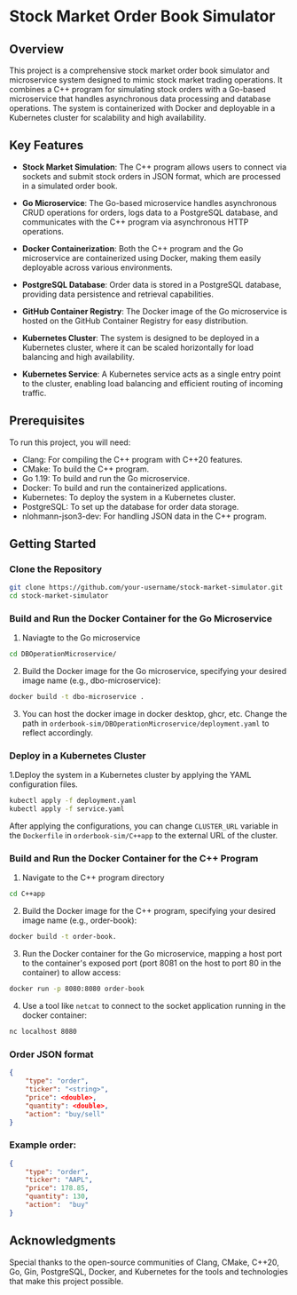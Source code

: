 # Stock Market Order Book Simulator

## Overview

This project is a comprehensive stock market order book simulator and microservice system designed to mimic stock market trading operations. It combines a C++ program for simulating stock orders with a Go-based microservice that handles asynchronous data processing and database operations. The system is containerized with Docker and deployable in a Kubernetes cluster for scalability and high availability.


## Key Features

- **Stock Market Simulation**: The C++ program allows users to connect via sockets and submit stock orders in JSON format, which are processed in a simulated order book.

- **Go Microservice**: The Go-based microservice handles asynchronous CRUD operations for orders, logs data to a PostgreSQL database, and communicates with the C++ program via asynchronous HTTP operations.

- **Docker Containerization**: Both the C++ program and the Go microservice are containerized using Docker, making them easily deployable across various environments.

- **PostgreSQL Database**: Order data is stored in a PostgreSQL database, providing data persistence and retrieval capabilities.

- **GitHub Container Registry**: The Docker image of the Go microservice is hosted on the GitHub Container Registry for easy distribution.

- **Kubernetes Cluster**: The system is designed to be deployed in a Kubernetes cluster, where it can be scaled horizontally for load balancing and high availability.

- **Kubernetes Service**: A Kubernetes service acts as a single entry point to the cluster, enabling load balancing and efficient routing of incoming traffic.

## Prerequisites

To run this project, you will need:

- Clang: For compiling the C++ program with C++20 features.
- CMake: To build the C++ program.
- Go 1.19: To build and run the Go microservice.
- Docker: To build and run the containerized applications.
- Kubernetes: To deploy the system in a Kubernetes cluster.
- PostgreSQL: To set up the database for order data storage.
- nlohmann-json3-dev: For handling JSON data in the C++ program.

## Getting Started

### Clone the Repository

```bash
git clone https://github.com/your-username/stock-market-simulator.git
cd stock-market-simulator
```

### Build and Run the Docker Container for the Go Microservice
1. Naviagte to the Go microservice
```bash
cd DBOperationMicroservice/
```

2. Build the Docker image for the Go microservice, specifying your desired image name (e.g., dbo-microservice):
```bash
docker build -t dbo-microservice .
```

3. You can host the docker image in docker desktop, ghcr, etc. Change the path in `orderbook-sim/DBOperationMicroservice/deployment.yaml` to reflect accordingly.

### Deploy in a Kubernetes Cluster

1.Deploy the system in a Kubernetes cluster by applying the YAML configuration files.
```bash
kubectl apply -f deployment.yaml
kubectl apply -f service.yaml
```

After applying the configurations, you can change `CLUSTER_URL` variable in the `Dockerfile` in `orderbook-sim/C++app` to the external URL of the cluster.

### Build and Run the Docker Container for the C++ Program

1. Navigate to the C++ program directory
```bash
cd C++app
```

2. Build the Docker image for the C++ program, specifying your desired image name (e.g., order-book):

```bash
docker build -t order-book.
```

3. Run the Docker container for the Go microservice, mapping a host port to the container's exposed port (port 8081 on the host to port 80 in the container) to allow access:

```bash
docker run -p 8080:8080 order-book
```

4. Use a tool like `netcat` to connect to the socket application running in the docker container:
```bash
nc localhost 8080
```

### Order JSON format
```JSON
{
    "type": "order",
    "ticker": "<string>",
    "price": <double>,
    "quantity": <double>,
    "action": "buy/sell"
}
```

### Example order:
```JSON
{
    "type": "order",
    "ticker": "AAPL",
    "price": 178.85,
    "quantity": 130,
    "action":  "buy"
}

```

## Acknowledgments
Special thanks to the open-source communities of Clang, CMake, C++20, Go, Gin, PostgreSQL, Docker, and Kubernetes for the tools and technologies that make this project possible.
